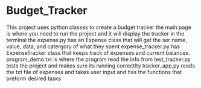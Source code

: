 # Budget_Tracker
This project uses python classes to create a budget tracker
the main page is where you need to run the project and it will display the tracker in the terminal
the expense.py has an Expense class that will get the ser name, value, data, and catergory of what they spent
expense_tracker.py has  ExpenseTracker class that keeps track of expenses and current balances. 
program_demo.txt is where the program read the info from
test_tracker.py tests the project and makes sure its running correctlty
tracker_app.py reads the txt file of expenses and takes user input and has the functions that preform desired tasks 
